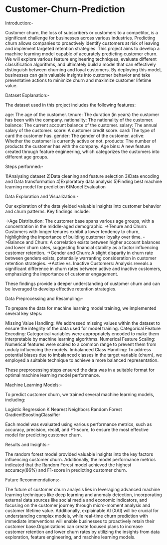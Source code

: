 # Customer-Churn-Prediction


Introduction:-

Customer churn, the loss of subscribers or customers to a competitor, is a significant challenge for businesses across various industries. Predicting churn allows companies to proactively identify customers at risk of leaving and implement targeted retention strategies. This project aims to develop a machine learning model capable of accurately predicting customer churn. We will explore various feature engineering techniques, evaluate different classification algorithms, and ultimately build a model that can effectively distinguish between churning and loyal customers. By deploying this model, businesses can gain valuable insights into customer behavior and take preventative actions to minimize churn and maximize customer lifetime value.

Dataset Explanation:-

The dataset used in this project includes the following features:

age: The age of the customer.
tenure: The duration (in years) the customer has been with the company.
nationality: The nationality of the customer.
balance: The current account balance of the customer.
salary: The annual salary of the customer.
score: A customer credit score.
card: The type of card the customer has.
gender: The gender of the customer.
active: Whether the customer is currently active or not.
products: The number of products the customer has with the company.
Age bins: A new feature created through feature engineering, which categorizes the customers into different age groups.


Steps performed:-

1)Analysing dataset
2)Data cleaning and feature selection
3)Data encoding and Data transformation
4)Exploratory data analysis
5)Finding best machine learning model for prediction
6)Model Evaluation

Data Exploration and Visualization:-

Our exploration of the data yielded valuable insights into customer behavior and churn patterns. Key findings include:

->Age Distribution: The customer base spans various age groups, with a concentration in the middle-aged demographic.
->Tenure and Churn: Customers with longer tenures exhibit a lower tendency to churn, highlighting the importance of building customer loyalty over time.
->Balance and Churn: A correlation exists between higher account balances and lower churn rates, suggesting financial stability as a factor influencing customer retention.
->Gender and Churn: A slight disparity in churn rate between genders exists, potentially warranting consideration in customer retention strategies.
->Active vs. Inactive Customers: Analysis reveals a significant difference in churn rates between active and inactive customers, emphasizing the importance of customer engagement.

These findings provide a deeper understanding of customer churn and can be leveraged to develop effective retention strategies.

Data Preprocessing and Resampling:-

To prepare the data for machine learning model training, we implemented several key steps:

Missing Value Handling: We addressed missing values within the dataset to ensure the integrity of the data used for model training.
Categorical Feature Encoding: Categorical variables were appropriately encoded to make them interpretable by machine learning algorithms.
Numerical Feature Scaling: Numerical features were scaled to a common range to prevent them from unduly influencing the models.
Imbalanced Class Handling: To address potential biases due to imbalanced classes in the target variable (churn), we employed a suitable technique to achieve a more balanced representation.

These preprocessing steps ensured the data was in a suitable format for optimal machine learning model performance.

Machine Learning Models:-

To predict customer churn, we trained several machine learning models, including:

Logistic Regression
K Nearest Neighbors
Random Forest
GradientBoostingClassifier

Each model was evaluated using various performance metrics, such as accuracy, precision, recall, and F1-score, to ensure the most effective model for predicting customer churn.

Results and Insights:-

The random forest model provided valuable insights into the key factors influencing customer churn. Additionally, the model performance metrics indicated that the Random Forest model achieved the highest accuracy(86%) and F1-score in predicting customer churn.

Future Recommendations:-


The future of customer churn analysis lies in leveraging advanced machine learning techniques like deep learning and anomaly detection, incorporating external data sources like social media and economic indicators, and focusing on the customer journey through micro-moment analysis and customer lifetime value. Additionally, explainable AI (XAI) will be crucial for understanding complex models, while real-time churn prediction with immediate interventions will enable businesses to proactively retain their customer base.Organizations can create focused plans to increase customer retention and lower churn rates by utilizing the insights from data exploration, feature engineering, and machine learning models.

